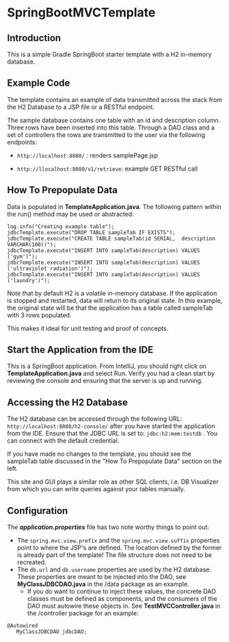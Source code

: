 # SpringBootMVCTemplate

## Introduction
This is a simple Gradle SpringBoot starter template with a H2 in-memory database.

## Example Code
The template contains an example of data transmitted across the stack from the H2 Database to a JSP file or a RESTful endpoint. 

The sample database contains one table with an id and description column. Three rows have been inserted into this table.
Through a DAO class and a set of controllers the rows are transmitted to the user via the following endpoints:

* ```http://localhost:8080/``` : renders samplePage.jsp

* ```http://llocalhost:8080/v1/retrieve```: example GET RESTful call

## How To Prepopulate Data
Data is populated in **TemplateApplication.java**. The following pattern within the run() method may be used or abstracted:

```
log.info("Creating example table");
jdbcTemplate.execute("DROP TABLE sampleTab IF EXISTS");
jdbcTemplate.execute("CREATE TABLE sampleTab(id SERIAL,  description VARCHAR(100))");
jdbcTemplate.execute("INSERT INTO sampleTab(description) VALUES ('gym')");
jdbcTemplate.execute("INSERT INTO sampleTab(description) VALUES ('ultraviolet radiation')");
jdbcTemplate.execute("INSERT INTO sampleTab(description) VALUES ('laundry')");
```

Note that by default H2 is a volatile in-memory database. If the application is stopped and restarted, data will return to its original state. In this example, the original state will be that the application has a table called sampleTab with 3 rows populated.

This makes it ideal for unit testing and proof of concepts.

## Start the Application from the IDE

This is a SpringBoot application. From IntelliJ, you should right click on **TemplateApplication.java** and select Run. Verify you had a clean start by reviewing the console and ensuring that the server is up and running.

## Accessing the H2 Database

The H2 database can be accessed through the following URL: ```http://localhost:8080/h2-console/``` after you have started the application from the IDE. Ensure that the JDBC URL is set to: ```jdbc:h2:mem:testdb``` . You can connect with the default credential.

If you have made no changes to the template, you should see the sampleTab table discussed in the "How To Prepopulate Data" section on the left. 

This site and GUI plays a similar role as other SQL clients, i.e. DB Visualizer from which you can write queries against your tables manually.

## Configuration
The ***application.properties*** file has two note worthy things to point out:
* The ```spring.mvc.view.prefix``` and the ```spring.mvc.view.suffix``` properties point to where the JSP's are defined. The location defined by the former is already part of the template! The file structure does not need to be recreated.
* The ```db.url``` and ```db.username``` properties are used by the H2 database. These properties are meant to be injected into the DAO, see **MyClassJDBCDAO.java** in the /data package as an example.
  * If you do want to continue to inject these values, the concrete DAO classes must be defined as components, and the consumers of the DAO must autowire these objects in. See **TestMVCController.java** in the /controller package for an example:
  
 ```    
 @Autowired
    MyClassJDBCDAO jdbcDAO;
```



